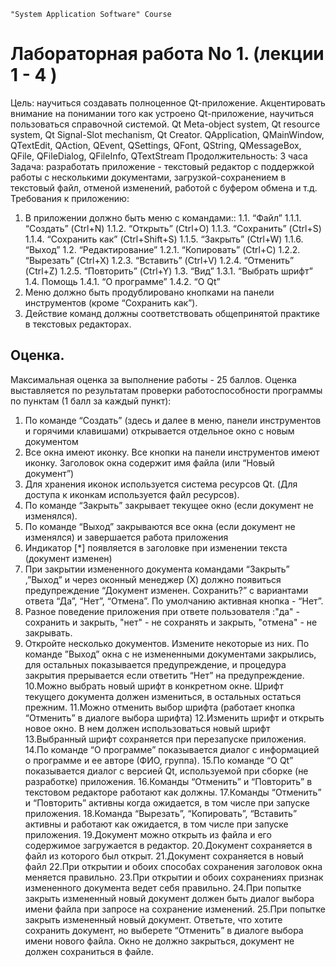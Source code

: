 ```
"System Application Software" Course
```
# Лабораторная работа No 1. (лекции 1 - 4 )

Цель​: научиться создавать полноценное Qt-приложение. Акцентировать внимание на понимании
того как устроено Qt-приложение, научиться пользоваться справочной системой.
Qt Meta-object system, Qt resource system, Qt Signal-Slot mechanism, Qt
Creator. QApplication, QMainWindow, QTextEdit, QAction, QEvent, QSettings,
QFont, QString, QMessageBox, QFile, QFileDialog, QFileInfo, QTextStream
Продолжительность: 3 часа
Задача​: разработать приложение - текстовый редактор с поддержкой работы с несколькими
документами, загрузкой-сохранением в текстовый файл, отменой изменений, работой с буфером
обмена и т.д.
Требования к приложению:

1. В приложении должно быть меню с командами::
    1.1. “Файл”
       1.1.1. “Создать” (Ctrl+N)
       1.1.2. “Открыть” (Ctrl+O)
       1.1.3. “Сохранить” (Ctrl+S)
       1.1.4. “Сохранить как” (Ctrl+Shift+S)
       1.1.5. “Закрыть” (Ctrl+W)
       1.1.6. “Выход”
    1.2. “Редактирование”
       1.2.1. “Копировать” (Ctrl+C)
       1.2.2. “Вырезать” (Ctrl+X)
       1.2.3. “Вставить” (Ctrl+V)
       1.2.4. “Отменить” (Ctrl+Z)
       1.2.5. “Повторить” (Ctrl+Y)
    1.3. “Вид”
       1.3.1. “Выбрать шрифт”
    1.4. Помощь
       1.4.1. “О программе”
       1.4.2. “О Qt”
2. Меню должно быть продублировано кнопками на панели инструментов (кроме “Сохранить
    как”).
3. Действие команд должны соответствовать общепринятой практике в текстовых
    редакторах.




## Оценка.

Максимальная оценка за выполнение работы - 25 баллов. Оценка выставляется по результатам
проверки работоспособности программы по пунктам (1 балл за каждый пункт):

1. По команде “Создать” (здесь и далее в меню, панели инструментов и горячими
    клавишами) открывается отдельное окно с новым документом
2. Все окна имеют иконку. Все кнопки на панели инструментов имеют иконку. Заголовок окна
    содержит имя файла (или “Новый документ”)
3. Для хранения иконок используется система ресурсов Qt. (Для доступа к иконкам
    используется файл ресурсов).
4. По команде “Закрыть” закрывает текущее окно (если документ не изменялся).
5. По команде “Выход” закрываются все окна (если документ не изменялся) и завершается
    работа приложения
6. Индикатор [*] появляется в заголовке при изменении текста (документ изменен)
7. При закрытии измененного документа командами “Закрыть” ,”Выход” и через оконный
    менеджер (Х) должно появиться предупреждение “Документ изменен. Сохранить?” с
    вариантами ответа “Да”, “Нет”, “Отмена”. По умолчанию активная кнопка - “Нет”.
8. Разное поведение приложения при ответе пользователя :"да" - сохранить и закрыть, "нет" -
    не сохранять и закрыть, "отмена" - не закрывать.
9. Откройте несколько документов. Измените некоторые из них. По команде ”Выход” окна с
    не измененными документами закрылись, для остальных показывается предупреждение, и
    процедура закрытия прерывается если ответить “Нет” на предупреждение.
10.Можно выбрать новый шрифт в конкретном окне. Шрифт текущего документа должен
    измениться, в остальных остаться прежним.
11.Можно отменить выбор шрифта (работает кнопка “Отменить” в диалоге выбора шрифта)
12.Изменить шрифт и открыть новое окно. В нем должен использоваться новый шрифт
13.Выбранный шрифт сохраняется при перезапуске приложения.
14.По команде “О программе” показывается диалог с информацией о программе и ее авторе
    (ФИО, группа).
15.По команде “О Qt” показывается диалог с версией Qt, используемой при сборке (не
    разработке) приложения.
16.Команды “Отменить” и “Повторить” в текстовом редакторе работают как должны.
17.Команды “Отменить” и “Повторить” активны когда ожидается, в том числе при запуске
    приложения.
18.Команда “Вырезать”, “Копировать”, “Вставить” активны и работают как ожидается, в том
    числе при запуске приложения.
19.Документ можно открыть из файла и его содержимое загружается в редактор.
20.Документ сохраняется в файл из которого был открыт.
21.Документ сохраняется в новый файл
22.При открытии и обоих способах сохранения заголовок окна меняется правильно.
23.При открытии и обоих сохранениях признак измененного документа ведет себя правильно.
24.При попытке закрыть измененный новый документ должен быть диалог выбора имени
    файла при запросе на сохранение изменений.
25.При попытке закрыть измененный новый документ. Ответьте, что хотите сохранить
    документ, но выберете “Отменить” в диалоге выбора имени нового файла. Окно не должно
    закрыться, документ не должен сохраниться в файле.




